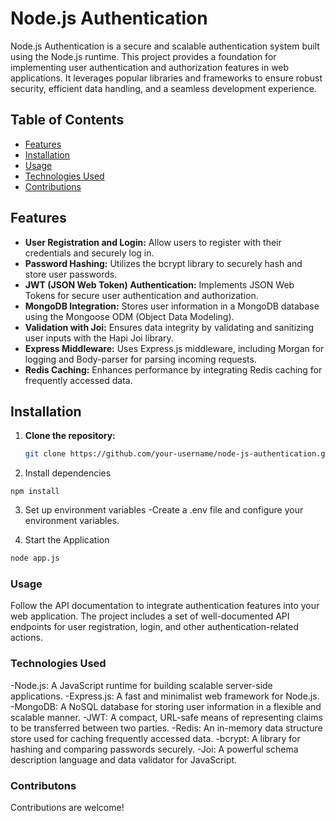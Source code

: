 # Node.js Authentication

Node.js Authentication is a secure and scalable authentication system built using the Node.js runtime. This project provides a foundation for implementing user authentication and authorization features in web applications. It leverages popular libraries and frameworks to ensure robust security, efficient data handling, and a seamless development experience.

## Table of Contents

- [Features](#features)
- [Installation](#installation)
- [Usage](#usage)
- [Technologies Used](#technologies-used)
- [Contributions](#contributions)

## Features

- **User Registration and Login:** Allow users to register with their credentials and securely log in.
- **Password Hashing:** Utilizes the bcrypt library to securely hash and store user passwords.
- **JWT (JSON Web Token) Authentication:** Implements JSON Web Tokens for secure user authentication and authorization.
- **MongoDB Integration:** Stores user information in a MongoDB database using the Mongoose ODM (Object Data Modeling).
- **Validation with Joi:** Ensures data integrity by validating and sanitizing user inputs with the Hapi Joi library.
- **Express Middleware:** Uses Express.js middleware, including Morgan for logging and Body-parser for parsing incoming requests.
- **Redis Caching:** Enhances performance by integrating Redis caching for frequently accessed data.

## Installation

1. **Clone the repository:**

   ```bash
   git clone https://github.com/your-username/node-js-authentication.git
   ```

2. Install dependencies

```
npm install
```

3. Set up environment variables
-Create a .env file and configure your environment variables.

4. Start the Application

```bash
node app.js
```

### Usage

Follow the API documentation to integrate authentication features into your web application. The project includes a set of well-documented API endpoints for user registration, login, and other authentication-related actions.

### Technologies Used

-Node.js: A JavaScript runtime for building scalable server-side applications.
-Express.js: A fast and minimalist web framework for Node.js.
-MongoDB: A NoSQL database for storing user information in a flexible and scalable manner.
-JWT: A compact, URL-safe means of representing claims to be transferred between two parties.
-Redis: An in-memory data structure store used for caching frequently accessed data.
-bcrypt: A library for hashing and comparing passwords securely.
-Joi: A powerful schema description language and data validator for JavaScript.

### Contributons

Contributions are welcome!
